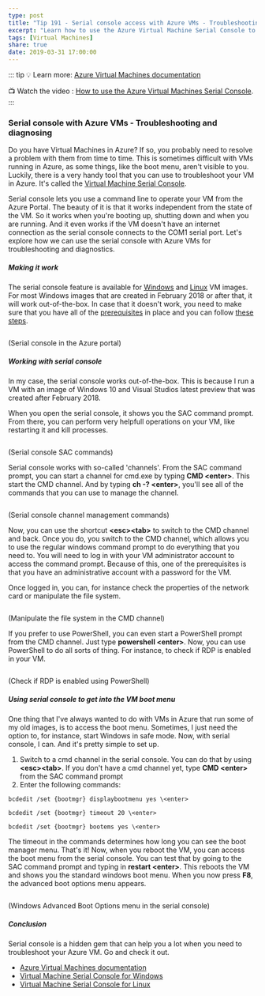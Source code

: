 ```yaml
---
type: post
title: "Tip 191 - Serial console access with Azure VMs - Troubleshooting and diagnosing"
excerpt: "Learn how to use the Azure Virtual Machine Serial Console to troubleshoot your VM regardless of the state of your VM OS"
tags: [Virtual Machines]
share: true
date: 2019-03-31 17:00:00
---
```


::: tip
:bulb: Learn more:  [Azure Virtual Machines documentation](https://docs.microsoft.com/azure/virtual-machines/?WT.mc_id=docs-azuredevtips-azureappsdev)

:tv: Watch the video : [How to use the Azure Virtual Machines Serial Console](https://www.youtube.com/watch?v=pQ9dQ13B2vM&list=PLLasX02E8BPCNCK8Thcxu-Y-XcBUbhFWC&index=45?WT.mc_id=youtube-azuredevtips-azureappsdev).
:::

### Serial console with Azure VMs - Troubleshooting and diagnosing

Do you have Virtual Machines in Azure? If so, you probably need to resolve a problem with them from time to time. This is sometimes difficult with VMs running in Azure, as some things, like the boot menu, aren't visible to you. Luckily, there is a very handy tool that you can use to troubleshoot your VM in Azure. It's called the [Virtual Machine Serial Console](https://docs.microsoft.com/azure/virtual-machines/troubleshooting/serial-console-windows?WT.mc_id=docs-azuredevtips-azureappsdev).

Serial console lets you use a command line to operate your VM from the Azure Portal. The beauty of it is that it works independent from the state of the VM. So it works when you're booting up, shutting down and when you are running. And it even works if the VM doesn't have an internet connection as the serial console connects to the COM1 serial port. Let's explore how we can use the serial console with Azure VMs for troubleshooting and diagnostics.

##### Making it work

The serial console feature is available for [Windows](https://docs.microsoft.com/azure/virtual-machines/troubleshooting/serial-console-windows?WT.mc_id=docs-azuredevtips-azureappsdev) and [Linux](https://docs.microsoft.com/azure/virtual-machines/troubleshooting/serial-console-linux?WT.mc_id=docs-azuredevtips-azureappsdev) VM images. For most Windows images that are created in February 2018 or after that, it will work out-of-the-box. In case that it doesn't work, you need to make sure that you have all of the [prerequisites](https://docs.microsoft.com/azure/virtual-machines/troubleshooting/serial-console-windows#prerequisites?WT.mc_id=docs-azuredevtips-azureappsdev) in place and you can follow [these steps](https://docs.microsoft.com/azure/virtual-machines/troubleshooting/serial-console-windows#enable-serial-console-in-custom-or-older-images?WT.mc_id=docs-azuredevtips-azureappsdev).

<img :src="$withBase('/files/Serial_Console_in_the_VM_blade_in_the_Azure_portal.png')">

(Serial console in the Azure portal)

##### Working with serial console

In my case, the serial console works out-of-the-box. This is because I run a VM with an image of Windows 10 and Visual Studios latest preview that was created after February 2018.

When you open the serial console, it shows you the SAC command prompt. From there, you can perform very helpfull operations on your VM, like restarting it and kill processes.

<img :src="$withBase('/files/Serial_console_SAC_commands.png')">

(Serial console SAC commands)

Serial console works with so-called 'channels'. From the SAC command prompt, you can start a channel for cmd.exe by typing **CMD \<enter>**. This start the CMD channel. And by typing **ch -? \<enter>**, you'll see all of the commands that you can use to manage the channel.

<img :src="$withBase('/files/Serial_console_creating_a_CDM_channel.png')">

(Serial console channel management commands)

Now, you can use the shortcut **\<esc>\<tab>** to switch to the CMD channel and back. Once you do, you switch to the CMD channel, which allows you to use the regular windows command prompt to do everything that you need to. You will need to log in with your VM administrator account to access the command prompt. Because of this, one of the prerequisites is that you have an administrative account with a password for the VM.

Once logged in, you can, for instance check the properties of the network card or manipulate the file system.

<img :src="$withBase('/files/Show_file_structure_in_CMD_channel.png')">

(Manipulate the file system in the CMD channel)

If you prefer to use PowerShell, you can even start a PowerShell prompt from the CMD channel. Just type **powershell \<enter>**. Now, you can use PowerShell to do all sorts of thing. For instance, to check if RDP is enabled in your VM.

<img :src="$withBase('/files/Check_if_RDP_is_enabled_using_PowerShell.png')">

(Check if RDP is enabled using PowerShell)

##### Using serial console to get into the VM boot menu
One thing that I've always wanted to do with VMs in Azure that run some of my old images, is to access the boot menu. Sometimes, I just need the option to, for instance, start Windows in safe mode. Now, with serial console, I can. And it's pretty simple to set up.

1.	Switch to a cmd channel in the serial console. You can do that by using **\<esc>\<tab>**. If you don't have a cmd channel yet, type **CMD \<enter>** from the SAC command prompt
2.	Enter the following commands:

```
bcdedit /set {bootmgr} displaybootmenu yes \<enter>

bcdedit /set {bootmgr} timeout 20 \<enter>

bcdedit /set {bootmgr} bootems yes \<enter>
```

The timeout in the commands determines how long you can see the boot manager menu. That's it! Now, when you reboot the VM, you can access the boot menu from the serial console. You can test that by going to the SAC command prompt and typing in **restart \<enter>**. This reboots the VM and shows you the standard windows boot menu. When you now press **F8**, the advanced boot options menu appears.

<img :src="$withBase('/files/Windows_boot_menu_through_serial_console.png')">

(Windows Advanced Boot Options menu in the serial console)

##### Conclusion

Serial console is a hidden gem that can help you a lot when you need to troubleshoot your Azure VM. Go and check it out.

* [Azure Virtual Machines documentation](https://docs.microsoft.com/azure/virtual-machines/?WT.mc_id=docs-azuredevtips-azureappsdev)
* [Virtual Machine Serial Console for Windows](https://docs.microsoft.com/azure/virtual-machines/troubleshooting/serial-console-windows?WT.mc_id=docs-azuredevtips-azureappsdev)
* [Virtual Machine Serial Console for Linux](https://docs.microsoft.com/azure/virtual-machines/troubleshooting/serial-console-linux?WT.mc_id=docs-azuredevtips-azureappsdev)


